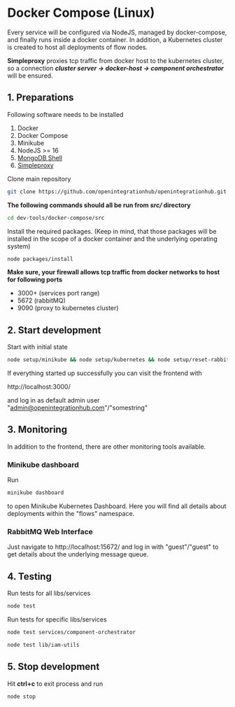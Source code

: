 # Docker Compose (Linux)

Every service will be configured via NodeJS, managed by docker-compose, and finally runs inside a docker container. In addition, a Kubernetes cluster is created to host all deployments of flow nodes.

**Simpleproxy** proxies tcp traffic from docker host to the kubernetes cluster, so a connection **_cluster server -> docker-host -> component orchestrator_** will be ensured.

## 1. Preparations

Following software needs to be installed

1. Docker
2. Docker Compose
3. Minikube
4. NodeJS >= 16
5. [MongoDB Shell](https://docs.mongodb.com/manual/tutorial/install-mongodb-on-ubuntu/#install-the-mongodb-packages)
6. [Simpleproxy](https://github.com/vzaliva/simpleproxy)

Clone main repository

```bash
git clone https://github.com/openintegrationhub/openintegrationhub.git
```

**The following commands should all be run from ***src/*** directory**

```bash
cd dev-tools/docker-compose/src
```

Install the required packages. (Keep in mind, that those packages will be installed in the scope of a docker container and the underlying operating system)

```bash
node packages/install
```

**Make sure, your firewall allows tcp traffic from docker networks to host for following ports**
- 3000+ (services port range)
- 5672 (rabbitMQ)
- 9090 (proxy to kubernetes cluster)

## 2. Start development

Start with initial state

```bash
node setup/minikube && node setup/kubernetes && node setup/reset-rabbit && node setup/reset-mongo && node setup/iam && node setup/flows && node setup/build-test-component.js && node start
```

If everything started up successfully you can visit the frontend with

http://localhost:3000/

and log in as default admin user
"admin@openintegrationhub.com"/"somestring"
## 3. Monitoring

In addition to the frontend, there are other monitoring tools available.

### Minikube dashboard

Run

```bash
minikube dashboard
```

to open Minikube Kubernetes Dashboard. Here you will find all details about deployments within the "flows" namespace.


### RabbitMQ Web Interface

Just navigate to http://localhost:15672/ and log in with "guest"/"guest" to get details about the underlying message queue.


## 4. Testing

Run tests for all libs/services

```bash
node test
```

Run tests for specific libs/services

```bash
node test services/component-orchestrator
```

```bash
node test lib/iam-utils
```

## 5. Stop development

Hit **ctrl+c** to exit process and run

```bash
node stop
```